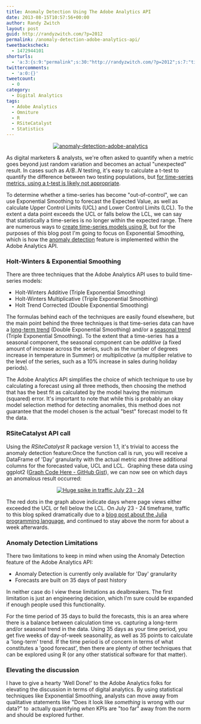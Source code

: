 ```yaml
---
title: Anomaly Detection Using The Adobe Analytics API
date: 2013-08-15T10:57:56+00:00
author: Randy Zwitch
layout: post
guid: http://randyzwitch.com/?p=2012
permalink: /anomaly-detection-adobe-analytics-api/
tweetbackscheck:
  - 1472944101
shorturls:
  - 'a:3:{s:9:"permalink";s:30:"http://randyzwitch.com/?p=2012";s:7:"tinyurl";s:26:"http://tinyurl.com/k2gjy2c";s:4:"isgd";s:19:"http://is.gd/gZGoxL";}'
twittercomments:
  - 'a:0:{}'
tweetcount:
  - 0
category:
  - Digital Analytics
tags:
  - Adobe Analytics
  - Omniture
  - R
  - RSiteCatalyst
  - Statistics
---
```

<p style="text-align: center;">
  <a href="http://i1.wp.com/randyzwitch.com/wp-content/uploads/2013/08/anomaly-detection-adobe-analytics.jpg"><img class="size-full wp-image-2019 aligncenter" alt="anomaly-detection-adobe-analytics" src="http://i0.wp.com/randyzwitch.com/wp-content/uploads/2013/08/anomaly-detection-adobe-analytics-e1376429163809.jpg?fit=550%2C188" data-recalc-dims="1" /></a>
</p>

As digital marketers & analysts, we're often asked to quantify when a metric goes beyond just random variation and becomes an actual "unexpected" result. In cases such as _A/B..N_ testing, it's easy to calculate a t-test to quantify the difference between two testing populations, but <a title="Why t-test not appropriate for time-series" href="http://www.indiana.edu/~statmath/stat/all/ttest/ttest1.html" target="_blank">for time-series metrics, using a t-test is likely not appropriate</a>.

To determine whether a time-series has become "out-of-control", we can use Exponential Smoothing to forecast the Expected Value, as well as calculate Upper Control Limits (UCL) and Lower Control Limits (LCL). To the extent a data point exceeds the UCL or falls below the LCL, we can say that statistically a time-series is no longer within the expected range. There are numerous ways to <a title="R time-series" href="http://cran.r-project.org/web/views/TimeSeries.html" target="_blank">create time-series models using R</a>, but for the purposes of this blog post I'm going to focus on Exponential Smoothing, which is how the <a title="Anomaly Detection Adobe Analytics API" href="https://developer.omniture.com/en_US/documentation/sitecatalyst-reporting/c-anomaly#concept_E51D14B9899A4974BD946A77D7368BC5" target="_blank">anomaly detection</a> feature is implemented within the Adobe Analytics API.



### Holt-Winters & Exponential Smoothing

There are three techniques that the Adobe Analytics API uses to build time-series models:

  * Holt-Winters Additive (Triple Exponential Smoothing)
  * Holt-Winters Multiplicative (Triple Exponential Smoothing)
  * Holt Trend Corrected (Double Exponential Smoothing)

The formulas behind each of the techniques are easily found elsewhere, but the main point behind the three techniques is that time-series data can have a <span style="text-decoration: underline;">long-term trend</span> (Double Exponential Smoothing) and/or a <span style="text-decoration: underline;">seasonal trend</span> (Triple Exponential Smoothing). To the extent that a time-series  has a seasonal component, the seasonal component can be _additive_ (a fixed amount of increase across the series, such as the number of degrees increase in temperature in Summer) or _multiplicative_ (a multiplier relative to the level of the series, such as a 10% increase in sales during holiday periods).

The Adobe Analytics API simplifies the choice of which technique to use by calculating a forecast using all three methods, then choosing the method that has the best fit as calculated by the model having the minimum (squared) error. It's important to note that while this is probably an okay model selection method for detecting anomalies, this method does not guarantee that the model chosen is the actual "best" forecast model to fit the data.





### RSiteCatalyst API call

Using the _RSiteCatalyst_ R package version 1.1, it's trivial to access the anomaly detection feature:Once the function call is run, you will receive a DataFrame of 'Day' granularity with the actual metric and three additional columns for the forecasted value, UCL and LCL.  Graphing these data using ggplot2 (<a title="ggplot2 Anomaly Detection graph" href="https://gist.github.com/randyzwitch/6241051" target="_blank">Graph Code Here - GitHub Gist</a>), we can now see on which days an anomalous result occurred:

<p style="text-align: center;">
  <a href="http://i2.wp.com/randyzwitch.com/wp-content/uploads/2013/08/anomaly-detection-adobe-analytics1.png"><img class="size-full wp-image-2050 aligncenter" alt="Huge spike in traffic July 23 - 24" src="http://i2.wp.com/randyzwitch.com/wp-content/uploads/2013/08/anomaly-detection-adobe-analytics1.png?fit=550%2C401" srcset="http://i2.wp.com/randyzwitch.com/wp-content/uploads/2013/08/anomaly-detection-adobe-analytics1.png?w=550 550w, http://i2.wp.com/randyzwitch.com/wp-content/uploads/2013/08/anomaly-detection-adobe-analytics1.png?resize=150%2C109 150w, http://i2.wp.com/randyzwitch.com/wp-content/uploads/2013/08/anomaly-detection-adobe-analytics1.png?resize=300%2C218 300w" sizes="(max-width: 550px) 100vw, 550px" data-recalc-dims="1" /></a>
</p>

The red dots in the graph above indicate days where page views either exceeded the UCL or fell below the LCL. On July 23 - 24 timeframe, traffic to this blog spiked dramatically due to a <a title="A Beginner’s Look at Julia" href="http://randyzwitch.com/julia-language-beginners/" target="_blank">blog post about the Julia programming language</a>, and continued to stay above the norm for about a week afterwards.

### Anomaly Detection Limitations

There two limitations to keep in mind when using the Anomaly Detection feature of the Adobe Analytics API:

  * Anomaly Detection is currently only available for 'Day' granularity
  * Forecasts are built on 35 days of past history

In neither case do I view these limitations as dealbreakers. The first limitation is just an engineering decision, which I'm sure could be expanded if enough people used this functionality.

For the time period of 35 days to build the forecasts, this is an area where there is a balance between calculation time vs. capturing a long-term and/or seasonal trend in the data. Using 35 days as your time period, you get five weeks of day-of-week seasonality, as well as 35 points to calculate a 'long-term' trend. If the time period is of concern in terms of what constitutes a 'good forecast', then there are plenty of other techniques that can be explored using R (or any other statistical software for that matter).

### Elevating the discussion

I have to give a hearty 'Well Done!' to the Adobe Analytics folks for elevating the discussion in terms of digital analytics. By using statistical techniques like Exponential Smoothing, analysts can move away from qualitative statements like "Does it look like _something_ is wrong with our data?" to  actually quantifying _when_ KPIs are "too far" away from the norm and should be explored further.
